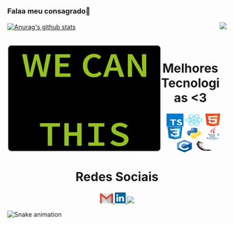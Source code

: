 ### Falaa meu consagrado👋

 <a href="https://github.com/anuraghazra/github-readme-stats"><img align="center" height="160em" src="https://github-readme-stats.vercel.app/api?username=gaabrielps&show_icons=true&include_all_commits=true&theme=chartreuse-dark&hide_border=true" alt="Anurag's github stats" /></a>  <a href="https://github.com/anuraghazra/github-readme-stats"><img align="right" height="160em" src="https://github-readme-stats.vercel.app/api/top-langs/?username=gaabrielps&layout=compact&theme=chartreuse-dark&hide_border=true" /></a> 
<br>

<div  align="center"> 
  <div style="display: inline_block"><br>
    <img align="left" height="250" alt="coding-time" src="code.gif">
    <h1 align="center">Melhores Tecnologias <3</h1>
    <img align="center" height="30" width="40" alt="js-icon"  src="https://raw.githubusercontent.com/devicons/devicon/master/icons/typescript/typescript-plain.svg">
    <img align="center" height="30" width="40" alt="react-icon" src="https://raw.githubusercontent.com/devicons/devicon/master/icons/react/react-original.svg">
    <img align="center" height="30" width="40" alt="html-icon" src="https://raw.githubusercontent.com/devicons/devicon/master/icons/html5/html5-original.svg">
    <img align="center" height="30" width="40" alt="css-icon" src="https://raw.githubusercontent.com/devicons/devicon/master/icons/css3/css3-original.svg">
    <img align="center" height="30" width="40" alt="c-icon" src="https://github.com/devicons/devicon/blob/master/icons/python/python-original.svg">
    <img align="center" height="30" width="40" alt="c-icon" src="https://github.com/devicons/devicon/blob/master/icons/java/java-original.svg">
    <img align="center" height="30" width="40" alt="c-icon" src="https://raw.githubusercontent.com/devicons/devicon/master/icons/c/c-original.svg">
    <img align="center" height="30" width="40" color="white" alt="c-icon" src="https://github.com/devicons/devicon/blob/master/icons/flask/flask-original.svg">

   </div>
    
  
  <h1 align="center">Redes Sociais</h1>
    <a href = "mailto: araujolopesgabriel@gmail.com">
      <img width="30" src="gmail.svg">
    </a>
    <a href = "https://www.linkedin.com/in/gabriellopesaraujo/">
      <img width="25" src="linkedin.svg">
    </a>
    <a href = "https://www.instagram.com/gaabrielps/">
      <img width="25" src="🦆 icon _whatsapp_.svg">
    </a>
</div>
  

  ![Snake animation](https://github.com/gaabrielps/gaabrielps/blob/output/github-contribution-grid-snake.svg)
